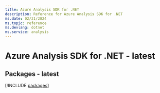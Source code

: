 ```yaml
---
title: Azure Analysis SDK for .NET
description: Reference for Azure Analysis SDK for .NET
ms.date: 02/21/2024
ms.topic: reference
ms.devlang: dotnet
ms.service: analysis
---
```

# Azure Analysis SDK for .NET - latest
## Packages - latest
[!INCLUDE [packages](analysis-index.md)]